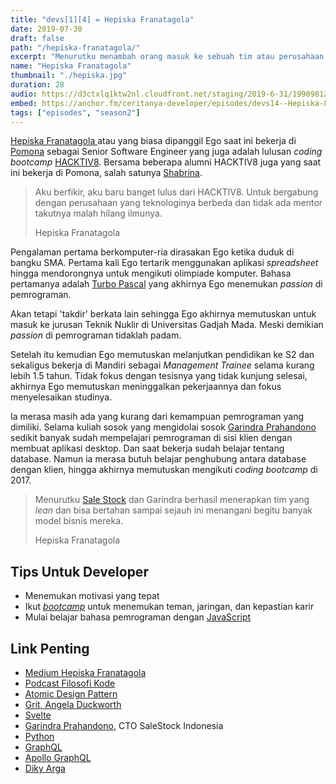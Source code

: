 ```yaml
---
title: "devs[1][4] = Hepiska Franatagola"
date: 2019-07-30
draft: false
path: "/hepiska-franatagola/"
excerpt: "Menurutku menambah orang masuk ke sebuah tim atau perusahaan sekaligus menambah resiko kegagalan dan memperpanjang proses. Karena itu aku mencoba prinsip tim dengan gaya lean."
name: "Hepiska Franatagola"
thumbnail: "./hepiska.jpg"
duration: 28
audio: https://d3ctxlq1ktw2nl.cloudfront.net/staging/2019-6-31/19909812-44100-2-31955e89796af.m4a
embed: https://anchor.fm/ceritanya-developer/episodes/devs14--Hepiska-Franatagola-e4phle
tags: ["episodes", "season2"]
---
```


[ Hepiska Franatagola ](https://www.linkedin.com/in/hepiska-franatagola-391845113/) atau yang biasa dipanggil Ego saat ini bekerja di
[Pomona](https://pomona.id) sebagai Senior Software Engineer yang juga adalah
lulusan _coding bootcamp_ [HACKTIV8](https://hacktiv8.com/). Bersama beberapa
alumni HACKTIV8 juga yang saat ini bekerja di Pomona, salah satunya [Shabrina](https://ceritanyadeveloper.com/shabrina-inmas).

<blockquote class="pl-4 border-l-4 border-teal ml-6 my-6"><p
class="text-xl">Aku berfikir, aku baru banget lulus dari HACKTIV8. Untuk bergabung dengan perusahaan yang teknologinya berbeda dan tidak ada mentor takutnya malah hilang ilmunya.
<p class="uppercase my-6">Hepiska Franatagola</p></blockquote>

Pengalaman pertama berkomputer-ria dirasakan Ego ketika duduk di bangku SMA.
Pertama kali Ego tertarik menggunakan aplikasi _spreadsheet_ hingga mendorongnya
untuk mengikuti olimpiade komputer. Bahasa pertamanya adalah [Turbo Pascal](https://en.wikipedia.org/wiki/Turbo_Pascal)
yang akhirnya Ego menemukan _passion_ di pemrograman.

Akan tetapi 'takdir' berkata lain sehingga Ego akhirnya memutuskan untuk masuk
ke jurusan Teknik Nuklir di Universitas Gadjah Mada. Meski demikian _passion_ di
pemrograman tidaklah padam.

Setelah itu kemudian Ego memutuskan melanjutkan pendidikan ke S2 dan sekaligus
bekerja di Mandiri sebagai _Management Trainee_ selama kurang lebih 1.5 tahun.
Tidak fokus dengan tesisnya yang tidak kunjung selesai, akhirnya Ego memutuskan
meninggalkan pekerjaannya dan fokus menyelesaikan studinya.

Ia merasa masih ada yang kurang dari kemampuan pemrograman yang dimiliki. Selama
kuliah sosok yang mengidolai sosok [Garindra Prahandono](https://www.linkedin.com/in/gprahandono/) sedikit banyak sudah mempelajari pemrograman di sisi klien dengan
membuat aplikasi desktop. Dan saat bekerja sudah belajar tentang database. Namun
ia merasa butuh belajar penghubung antara database dengan klien, hingga akhirnya
memutuskan mengikuti _coding bootcamp_ di 2017.

<blockquote class="pl-4 border-l-4 border-teal ml-6 my-6"><p
class="text-xl">Menurutku <a href="https://www.sorabel.com" target="_blank">Sale Stock</a> dan Garindra berhasil menerapkan tim yang <em>lean</em> dan bisa bertahan sampai sejauh ini menangani begitu banyak model bisnis mereka. </p><p class="uppercase my-6">Hepiska Franatagola</p></blockquote>

## Tips Untuk Developer

- Menemukan motivasi yang tepat
- Ikut [_bootcamp_](https://hacktiv8.com/) untuk menemukan teman, jaringan, dan
  kepastian karir
- Mulai belajar bahasa pemrograman dengan [ JavaScript ](https://en.wikipedia.org/wiki/JavaScript)

## Link Penting

- [Medium Hepiska Franatagola](https://medium.com/@ego1403)
- [Podcast Filosofi Kode](https://open.spotify.com/show/0yfRuGim7MFCV2TuasOdmm)
- [Atomic Design Pattern](https://medium.com/@janelle.wg/atomic-design-pattern-how-to-structure-your-react-application-2bb4d9ca5f97)
- [Grit, Angela Duckworth](https://www.amazon.com/Grit-Passion-Perseverance-Angela-Duckworth/dp/1501111108)
- [Svelte](https://svelte.dev/)
- [Garindra Prahandono](https://www.linkedin.com/in/gprahandono/), CTO SaleStock Indonesia
- [Python](https://www.python.org/)
- [GraphQL](https://graphql.org/)
- [Apollo GraphQL](https://www.apollographql.com/)
- [Diky Arga](https://www.instagram.com/dikyargaid/)
